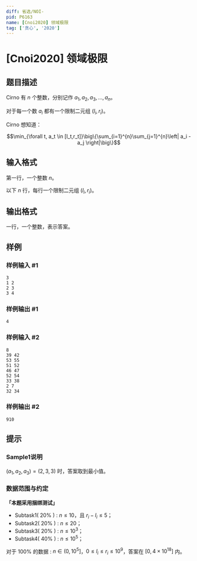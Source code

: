 ```yaml
---
diff: 省选/NOI-
pid: P6163
name: [Cnoi2020] 领域极限
tag: ['贪心', '2020']
---
```

# [Cnoi2020] 领域极限
## 题目描述

Cirno 有 $n$ 个整数，分别记作 $a_1,a_2,a_3,...,a_n$。

对于每一个数 $a_i$ 都有一个限制二元组 $(l_i,r_i)$。

Cirno 想知道：

$$\min_{\forall t, a_t \in [l_t,r_t]}\big\{\sum_{i=1}^{n}\sum_{j=1}^{n}\left| a_i - a_j \right|\big\}$$
## 输入格式

第一行，一个整数 $n$。

以下 $n$ 行，每行一个限制二元组 $(l_i,r_i)$。
## 输出格式

一行，一个整数，表示答案。
## 样例

### 样例输入 #1
```
3
1 2
2 3
3 4
```
### 样例输出 #1
```
4
```
### 样例输入 #2
```
8
39 42
53 55
51 52
46 47
52 54
33 38
2 7
32 34
```
### 样例输出 #2
```
910
```
## 提示

### Sample1说明

$(a_1,a_2,a_3)=(2,3,3)$ 时，答案取到最小值。

### 数据范围与约定

**「本题采用捆绑测试」**

 - Subtask1( $20\%$ ) : $n \le 10$，且 $r_i - l_i \le 5$；
 - Subtask2( $20\%$ ) : $n \le 20$；
 - Subtask3( $20\%$ ) : $n \le 10^3$；
 - Subtask4( $40\%$ ) : $n \le 10^5$；

对于 $100\%$ 的数据 : $n \in (0,10^5]$，$0 \le l_i \le r_i \le 10^9$，答案在 $[0,4 \times 10^{18}]$ 内。
